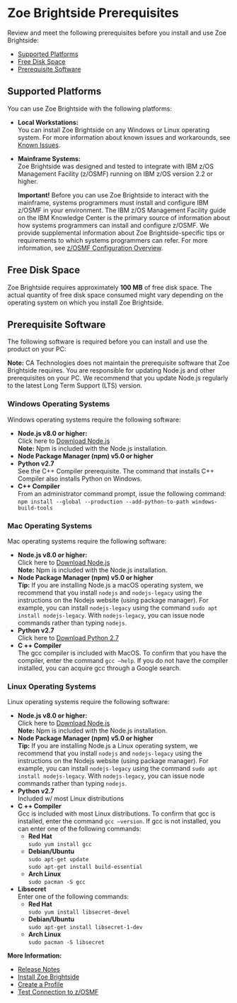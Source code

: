# Zoe Brightside Prerequisites
Review and meet the following prerequisites before you install and
use Zoe Brightside:

  - [Supported Platforms](#supported-platforms)
  - [Free Disk Space](#free-disk-space)
  - [Prerequisite Software](#prerequisite-software)

## Supported Platforms

You can use Zoe Brightside with the following platforms:

  - **Local Workstations:**    
  You can install Zoe Brightside on any Windows or Linux operating system. For more information about known
    issues and workarounds, see [Known Issues](cli-releasenotes.md#known-issues).
  - **Mainframe Systems:**   
    Zoe Brightside was designed and tested to integrate with IBM z/OS Management Facility (z/OSMF) running on IBM z/OS version 2.2 or higher.
       
    **Important\!** Before you can use Zoe Brightside to interact with the mainframe, systems programmers must install and configure IBM z/OSMF in your environment. The IBM z/OS Management Facility guide on the IBM Knowledge Center is the primary source of information about how systems programmers can install and configure z/OSMF. We provide supplemental information about Zoe Brightside-specific tips or requirements to which systems programmers can refer. For more
    information, see [z/OSMF Configuration Overview](overviewzosmfconfig.md).
    
## Free Disk Space

Zoe Brightside requires approximately **100 MB** of free disk space. The actual quantity of free disk space consumed might vary
depending on the operating system on which you install Zoe Brightside.

## Prerequisite Software
The following software is required before you can install and use the product on your PC: 

**Note:** CA Technologies does not maintain the prerequisite software that Zoe Brightside requires. You are responsible for updating Node.js and other prerequisites on your PC. We recommend that you update Node.js regularly to the latest Long Term Support (LTS) version.

### Windows Operating Systems
Windows operating systems require the following software:
- **Node.js v8.0 or higher:**   
  Click here to [Download Node.js](https://nodejs.org/en/download/)   
  **Note:** Npm is included with the Node.js installation.
- **Node Package Manager (npm) v5.0 or higher**
- **Python v2.7**   
  See the C++ Compiler prerequisite. The command that installs C++ Compiler also installs Python on Windows.
- **C++ Compiler**  
  From an administrator command prompt, issue the following command:  
  ``npm install --global --production --add-python-to-path windows-build-tools``

### Mac Operating Systems
 Mac operating systems require the following software:
- **Node.js v8.0 or higher:**   
  Click here to [Download Node.js](https://nodejs.org/en/download/)   
  **Note:** Npm is included with the Node.js installation.
- **Node Package Manager (npm) v5.0 or higher**   
  **Tip:** If you are installing Node.js a macOS operating system, we recommend that you install `nodejs` and `nodejs-legacy` using the instructions on the Nodejs website (using package manager). For example, you can install `nodejs-legacy` using the command `sudo apt install nodejs-legacy`. With `nodejs-legacy`, you can issue node commands rather than typing `nodejs`. 
- **Python v2.7**  
  Click here to [Download Python 2.7](https://www.python.org/download/releases/2.7/)
- **C ++ Compiler**  
  The gcc compiler is included with MacOS. To confirm that you have the compiler, enter the command `gcc –help`. If you do not have the compiler installed, you can acquire gcc through a Google search.

### Linux Operating Systems
Linux  operating systems require the following software:
- **Node.js v8.0 or higher:**   
  Click here to [Download Node.js](https://nodejs.org/en/download/)   
  **Note:** Npm is included with the Node.js installation.
- **Node Package Manager (npm) v5.0 or higher**   
  **Tip:** If you are installing Node.js a Linux operating system, we recommend that you install `nodejs` and `nodejs-legacy` using the instructions on the Nodejs website (using package manager). For example, you can install `nodejs-legacy` using the command `sudo apt install nodejs-legacy`. With `nodejs-legacy`, you can issue node commands rather than typing `nodejs`. 
- **Python v2.7**  
  Included w/ most Linux distributions
- **C ++ Compiler**  
  Gcc is included with most Linux distributions. To confirm that gcc is installed, enter the command `gcc –version`. If gcc is not installed, you can enter one of the following commands:
  - **Red Hat**  
    `sudo yum install gcc`
  - **Debian/Ubuntu**  
    `sudo apt-get update`  
    `sudo apt-get install build-essential`
  - **Arch Linux**  
    `sudo pacman -S gcc`
- **Libsecret**  
  Enter one of the following commands:
  - **Red Hat**  
    `sudo yum install libsecret-devel`
  - **Debian/Ubuntu**  
    `sudo apt-get install libsecret-1-dev`
  - **Arch Linux**  
    `sudo pacman -S libsecret`

**More Information:**

  - [Release Notes](cli-releasenotes.md)
  - [Install Zoe Brightside](cli-installcli.md)
  - [Create a Profile](cli-createaprofile.md)
  - [Test Connection to z/OSMF](cli-validateInstallation.md)
